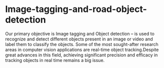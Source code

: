 # Image-tagging-and-road-object-detection
Our primary objective is Image tagging and Object detection – is used to recognize and detect different objects present in an image or video and label them to classify the objects. Some of the most sought-after research areas in computer vision applications are real-time object tracking.Despite great advances in this field, achieving significant precision and efficacy in tracking objects in real time remains a big issue.
